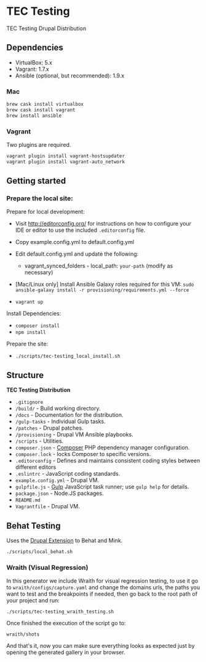 # TEC Testing

TEC Testing Drupal Distribution

## Dependencies

* VirtualBox: 5.x
* Vagrant: 1.7.x
* Ansible (optional, but recommended): 1.9.x

### Mac

```bash
brew cask install virtualbox
brew cask install vagrant
brew install ansible
```

### Vagrant

Two plugins are required.

```bash
vagrant plugin install vagrant-hostsupdater
vagrant plugin install vagrant-auto_network
```

## Getting started

### Prepare the local site:

Prepare for local development:

* Visit http://editorconfig.org/ for instructions on how to configure your IDE or editor to use the included `.editorconfig` file.
* Copy example.config.yml to default.config.yml
* Edit default.config.yml and update the following:
    * vagrant_synced_folders - local_path: `your-path` (modify as necessary)
* [Mac/Linux only] Install Ansible Galaxy roles required for this VM: `sudo ansible-galaxy install -r provisioning/requirements.yml --force`

* `vagrant up`

Install Dependencies:
* `composer install`
* `npm install`

Prepare the site:

* `./scripts/tec-testing_local_install.sh`

## Structure

**TEC Testing Distribution**

* `.gitignore`
* `/build/` - Build working directory.
* `/docs` - Documentation for the distribution.
* `/gulp-tasks` - Individual Gulp tasks.
* `/patches` - Drupal patches.
* `/provisioning` - Drupal VM Ansible playbooks.
* `/scripts` - Utilities.
* `composer.json` - [Composer](https://getcomposer.org) PHP dependency manager configuration.
* `composer.lock` - locks Composer to specific versions.
* `.editorconfig` - Defines and maintains consistent coding styles between different editors
* `.eslintrc` - JavaScript coding standards.
* `example.config.yml` - Drupal VM.
* `gulpfile.js` - [Gulp](http://gulpjs.com/) JavaScript task runner; use `gulp help` for details.
* `package.json` - Node.JS packages.
* `README.md`
* `Vagrantfile` - Drupal VM.

## Behat Testing

Uses the [Drupal Extension](http://behat-drupal-extension.readthedocs.org/en/3.1/index.html) to Behat and Mink.

```bash
./scripts/local_behat.sh
```
### Wraith (Visual Regression)
In this generator we include Wraith for visual regression testing, to use it go to `wraith/configs/capture.yaml` and change the domains urls, the paths you want to test and the breakpoints if needed, then go back to the root path of your project and run:

```
./scripts/tec-testing_wraith_testing.sh
```
Once finished the execution of the script go to:

```
wraith/shots
```
And that's it, now you can make sure everything looks as expected just by opening the generated gallery in your browser.
